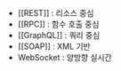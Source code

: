 - [[REST]] : 리소스 중심
- [[RPC]] : 함수 호출 중심
- [[GraphQL]] : 쿼리 중심
- [[SOAP]] : XML 기반
- WebSocket : 양방향 실시간